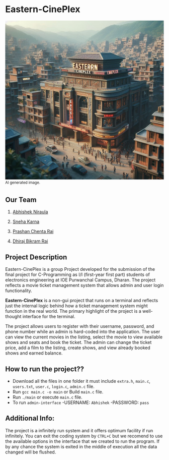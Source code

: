 # **Eastern-CinePlex** #
![Eastern Cineplex](Pic-Eastern-Cineplex.jpeg)
<sup>AI generated image.</sup>

## **Our Team** ##
1) [Abhishek Niraula](https://github.com/AbhishekNiraula)

2) [Sneha Karna](https://github.com/snehaa1278)

3) [Prashan Chenta Rai](https://github.com/PrashanRaii)

4) [Dhiraj Bikram Rai](https://github.com/hdhirajbrai17)


## **Project Description** ##

Eastern-CinePlex is a group Project developed for the submission of the final project for C-Programming as I/I (first-year first part) students of electronics engineering at IOE Purwanchal Campus, Dharan. The project reflects a movie ticket management system that allows admin and user login functionality.

**Eastern-CinePlex** is a non-gui project that runs on a terminal and reflects just the internal logic behind how a ticket management system might function in the real world. The primary highlight of the project is a well-thought interface for the terminal.

The project allows users to register with their username, password, and phone number while an admin is hard-coded into the application. The user can view the current movies in the listing, select the movie to view available shows and seats and book the ticket. The admin can change the ticket price, add a film to the listing, create shows, and view already booked shows and earned balance.

## How to run the project??
- Download all the files in one folder it must include `extra.h`, `main.c`, `users.txt`, `user.c`, `login.c`, `admin.c` file.
- Run `gcc main.c -o main` or Build `main.c` file.
- Run `./main` or execute `main.c` file.
- To run `admin-interface`
    -USERNAME: `Abhishek`
    -PASSWORD: `pass`

## Additional Info:
The project is a infinitely run system and it offers optimum facility if run infinitely. You can exit the coding system by `CTRL+C` but we recomend to use the available options in the interface that we created to run the program. If by any chance the system is exited in the middle of execution all the data changed will be flushed.
